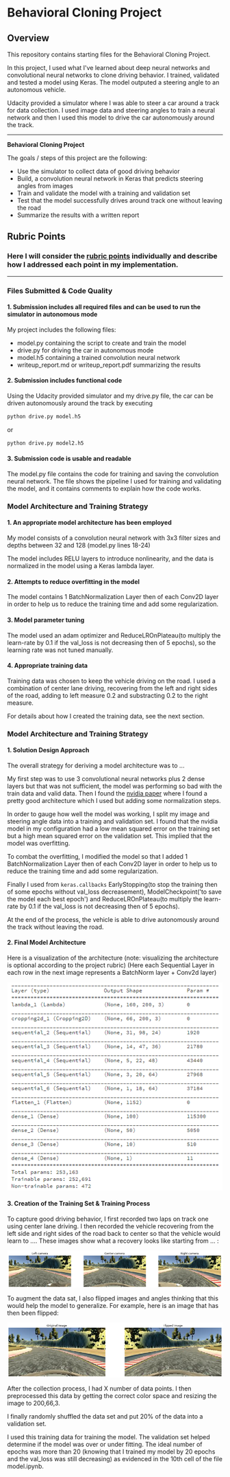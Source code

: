 # Behavioral Cloning Project

Overview
---
This repository contains starting files for the Behavioral Cloning Project.

In this project, I used what I've learned about deep neural networks and convolutional neural networks to clone driving behavior. I trained, validated and tested a model using Keras. The model outputed a steering angle to an autonomous vehicle.

Udacity provided a simulator where I was able to steer a car around a track for data collection. I used image data and steering angles to train a neural network and then I used this model to drive the car autonomously around the track.

---
**Behavioral Cloning Project**

The goals / steps of this project are the following:
* Use the simulator to collect data of good driving behavior
* Build, a convolution neural network in Keras that predicts steering angles from images
* Train and validate the model with a training and validation set
* Test that the model successfully drives around track one without leaving the road
* Summarize the results with a written report


[//]: # (Image References)

[image1]: ./examples/final_architecture.png "Model Visualization"
[image2]: ./examples/left_center_right.png "Grayscaling"
[image3]: ./examples/normal_flipped.png "Recovery Image"

## Rubric Points
### Here I will consider the [rubric points](https://review.udacity.com/#!/rubrics/432/view) individually and describe how I addressed each point in my implementation.  

---
### Files Submitted & Code Quality

#### 1. Submission includes all required files and can be used to run the simulator in autonomous mode

My project includes the following files:
* model.py containing the script to create and train the model
* drive.py for driving the car in autonomous mode
* model.h5 containing a trained convolution neural network 
* writeup_report.md or writeup_report.pdf summarizing the results

#### 2. Submission includes functional code
Using the Udacity provided simulator and my drive.py file, the car can be driven autonomously around the track by executing 
```sh
python drive.py model.h5
```
or
```sh
python drive.py model2.h5
```

#### 3. Submission code is usable and readable

The model.py file contains the code for training and saving the convolution neural network. The file shows the pipeline I used for training and validating the model, and it contains comments to explain how the code works.

### Model Architecture and Training Strategy

#### 1. An appropriate model architecture has been employed

My model consists of a convolution neural network with 3x3 filter sizes and depths between 32 and 128 (model.py lines 18-24) 

The model includes RELU layers to introduce nonlinearity, and the data is normalized in the model using a Keras lambda layer.

#### 2. Attempts to reduce overfitting in the model

The model contains 1 BatchNormalization Layer then of each Conv2D layer in order to help us to reduce the training time and add some regularization. 

#### 3. Model parameter tuning

The model used an adam optimizer and ReduceLROnPlateau(to multiply the learn-rate by 0.1 if the val_loss is not decreasing then of 5 epochs), so the learning rate was not tuned manually.

#### 4. Appropriate training data

Training data was chosen to keep the vehicle driving on the road. I used a combination of center lane driving, recovering from the left and right sides of the road, adding to left measure 0.2 and substracting 0.2 to the right measure.

For details about how I created the training data, see the next section. 

### Model Architecture and Training Strategy

#### 1. Solution Design Approach

The overall strategy for deriving a model architecture was to ...

My first step was to use 3 convolutional neural networks plus 2 dense layers but that was not sufficient, the model was performing so bad with the train data and valid data. Then I found the [nvidia paper](https://images.nvidia.com/content/tegra/automotive/images/2016/solutions/pdf/end-to-end-dl-using-px.pdf) where I found a pretty good architecture which I used but adding some normalization steps.

In order to gauge how well the model was working, I split my image and steering angle data into a training and validation set. I found that the nvidia model in my configuration had a low mean squared error on the training set but a high mean squared error on the validation set. This implied that the model was overfitting. 

To combat the overfitting, I modified the model so that I added 1 BatchNormalization Layer then of each Conv2D layer in order to help us to reduce the training time and add some regularization. 

Finally I used from  ```keras.callbacks``` EarlyStopping(to stop the training then of some epochs without val_loss decreasement), ModelCheckpoint('to save the model each best epoch') and ReduceLROnPlateau(to multiply the learn-rate by 0.1 if the val_loss is not decreasing then of 5 epochs).

At the end of the process, the vehicle is able to drive autonomously around the track without leaving the road.

#### 2. Final Model Architecture

Here is a visualization of the architecture (note: visualizing the architecture is optional according to the project rubric)
(Here each Sequential Layer in each row in the next image represents a BatchNorm layer +  Conv2d layer)

![alt text][image1]

#### 3. Creation of the Training Set & Training Process

To capture good driving behavior, I first recorded two laps on track one using center lane driving. 
I then recorded the vehicle recovering from the left side and right sides of the road back to center so that the vehicle would learn to .... These images show what a recovery looks like starting from ... :

![alt text][image2]

To augment the data sat, I also flipped images and angles thinking that this would help the model to generalize. For example, here is an image that has then been flipped:

![alt text][image3]

After the collection process, I had X number of data points. I then preprocessed this data by getting the correct color space and resizing the image to 200,66,3.

I finally randomly shuffled the data set and put 20% of the data into a validation set. 

I used this training data for training the model. The validation set helped determine if the model was over or under fitting. The ideal number of epochs was more than 20 (knowing that I trained my model by 20 epochs and the val_loss was still decreasing) as evidenced in the 10th cell of the file model.ipynb.
